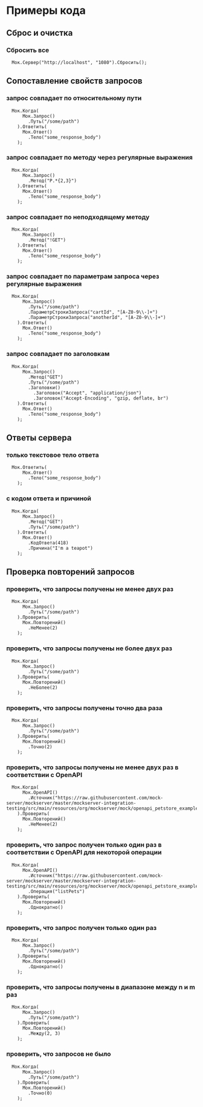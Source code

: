 # Примеры кода

## Сброс и очистка

### Сбросить все

```text
  Мок.Сервер("http://localhost", "1080").Сбросить();
```

## Сопоставление свойств запросов

### запрос совпадает по относительному пути

```text
  Мок.Когда(
      Мок.Запрос()
        .Путь("/some/path")
    ).Ответить(
      Мок.Ответ()
        .Тело("some_response_body")
    );
```

### запрос совпадает по методу через регулярные выражения

```text
  Мок.Когда(
      Мок.Запрос()
        .Метод("P.*{2,3}")
    ).Ответить(
      Мок.Ответ()
        .Тело("some_response_body")
    );
```

### запрос совпадает по неподходящему методу

```text
  Мок.Когда(
      Мок.Запрос()
        .Метод("!GET")
    ).Ответить(
      Мок.Ответ()
        .Тело("some_response_body")
    );
```

### запрос совпадает по параметрам запроса через регулярные выражения

```text
  Мок.Когда(
      Мок.Запрос()
        .Путь("/some/path")
        .ПараметрСтрокиЗапроса("cartId", "[A-Z0-9\\-]+")
        .ПараметрСтрокиЗапроса("anotherId", "[A-Z0-9\\-]+")
    ).Ответить(
      Мок.Ответ()
        .Тело("some_response_body")
    );
```

### запрос совпадает по заголовкам

```text
  Мок.Когда(
      Мок.Запрос()
        .Метод("GET")
        .Путь("/some/path")
        .Заголовки()
          .Заголовок("Accept", "application/json")
          .Заголовок("Accept-Encoding", "gzip, deflate, br")
    ).Ответить(
      Мок.Ответ()
        .Тело("some_response_body")
    );
```

## Ответы сервера

### только текстовое тело ответа

```text
  Мок.Ответить(
      Мок.Ответ()
        .Тело("some_response_body")
    );
```
### с кодом ответа и причиной

```text
  Мок.Когда(
      Мок.Запрос()
        .Метод("GET")
        .Путь("/some/path")
    ).Ответить(
      Мок.Ответ()
        .КодОтвета(418)
        .Причина("I'm a teapot")
    );
```

## Проверка повторений запросов

### проверить, что запросы получены не менее двух раз

```text
  Мок.Когда(
      Мок.Запрос()
        .Путь("/some/path")
    ).Проверить(
      Мок.Повторений()
        .НеМенее(2)
    );
```

### проверить, что запросы получены не более двух раз

```text
  Мок.Когда(
      Мок.Запрос()
        .Путь("/some/path")
    ).Проверить(
      Мок.Повторений()
        .НеБолее(2)
    );
```

### проверить, что запросы получены точно два раза

```text
  Мок.Когда(
      Мок.Запрос()
        .Путь("/some/path")
    ).Проверить(
      Мок.Повторений()
        .Точно(2)
    );
```

### проверить, что запросы получены не менее двух раз в соответствии с OpenAPI

```text
  Мок.Когда(
      Мок.OpenAPI()
        .Источник("https://raw.githubusercontent.com/mock-server/mockserver/master/mockserver-integration-testing/src/main/resources/org/mockserver/mock/openapi_petstore_example.json")
    ).Проверить(
      Мок.Повторений()
        .НеМенее(2)
    );
```

### проверить, что запрос получен только один раз в соответствии с OpenAPI для некоторой операции

```text
  Мок.Когда(
      Мок.OpenAPI()
        .Источник("https://raw.githubusercontent.com/mock-server/mockserver/master/mockserver-integration-testing/src/main/resources/org/mockserver/mock/openapi_petstore_example.json")
        .Операция("listPets")
    ).Проверить(
      Мок.Повторений()
        .Однократно()
    );
```

### проверить, что запрос получен только один раз

```text
  Мок.Когда(
      Мок.Запрос()
        .Путь("/some/path")
    ).Проверить(
      Мок.Повторений()
        .Однократно()
    );
```

### проверить, что запросы получены в диапазоне между n и m раз

```text
  Мок.Когда(
      Мок.Запрос()
        .Путь("/some/path")
    ).Проверить(
      Мок.Повторений()
        .Между(2, 3)
    );
```

### проверить, что запросов не было

```text
  Мок.Когда(
      Мок.Запрос()
        .Путь("/some/path")
    ).Проверить(
      Мок.Повторений()
        .Точно(0)
    );
```
